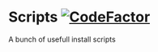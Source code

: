 # Scripts [![CodeFactor](https://www.codefactor.io/repository/github/anofool/scripts/badge)](https://www.codefactor.io/repository/github/anofool/scripts)
A bunch of usefull install scripts
